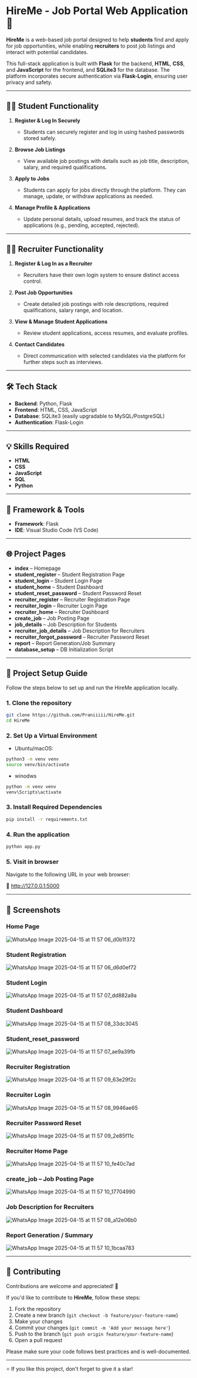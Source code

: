 # HireMe - Job Portal Web Application 🎯

**HireMe** is a web-based job portal designed to help **students** find and apply for job opportunities, while enabling **recruiters** to post job listings and interact with potential candidates.

This full-stack application is built with **Flask** for the backend, **HTML**, **CSS**, and **JavaScript** for the frontend, and **SQLite3** for the database. The platform incorporates secure authentication via **Flask-Login**, ensuring user privacy and safety.

---

## 🧑‍🎓 Student Functionality

1. **Register & Log In Securely**  
   - Students can securely register and log in using hashed passwords stored safely.

2. **Browse Job Listings**  
   - View available job postings with details such as job title, description, salary, and required qualifications.

3. **Apply to Jobs**  
   - Students can apply for jobs directly through the platform. They can manage, update, or withdraw applications as needed.

4. **Manage Profile & Applications**  
   - Update personal details, upload resumes, and track the status of applications (e.g., pending, accepted, rejected).

---

## 🧑‍💼 Recruiter Functionality

1. **Register & Log In as a Recruiter**  
   - Recruiters have their own login system to ensure distinct access control.

2. **Post Job Opportunities**  
   - Create detailed job postings with role descriptions, required qualifications, salary range, and location.

3. **View & Manage Student Applications**  
   - Review student applications, access resumes, and evaluate profiles.

4. **Contact Candidates**  
   - Direct communication with selected candidates via the platform for further steps such as interviews.

---

## 🛠️ Tech Stack

- **Backend**: Python, Flask  
- **Frontend**: HTML, CSS, JavaScript  
- **Database**: SQLite3 (easily upgradable to MySQL/PostgreSQL)  
- **Authentication**: Flask-Login  

---

## 💡 Skills Required

- **HTML**
- **CSS**
- **JavaScript**
- **SQL**
- **Python**

---

## 🧰 Framework & Tools

- **Framework**: Flask  
- **IDE**: Visual Studio Code (VS Code)  

---

## 🌐 Project Pages

- **index** – Homepage
- **student_register** – Student Registration Page
- **student_login** – Student Login Page
- **student_home** – Student Dashboard
- **student_reset_password** – Student Password Reset
- **recruiter_register** – Recruiter Registration Page
- **recruiter_login** – Recruiter Login Page
- **recruiter_home** – Recruiter Dashboard
- **create_job** – Job Posting Page
- **job_details** – Job Description for Students
- **recruiter_job_details** – Job Description for Recruiters
- **recruiter_forgot_password** – Recruiter Password Reset
- **report** – Report Generation/Job Summary
- **database_setup** – DB Initialization Script

---

## 📁 Project Setup Guide
Follow the steps below to set up and run the HireMe application locally.

### 1. Clone the repository
```bash
git clone https://github.com/Praniiiii/HireMe.git
cd HireMe
```

### 2. Set Up a Virtual Environment

- Ubuntu/macOS:
``` bash
python3 -m venv venv
source venv/bin/activate

```
- winodws
```bash
python -m venv venv
venv\Scripts\activate

```

### 3. Install Required Dependencies

```bash
pip install -r requirements.txt
```

### 4. Run the application

```bash
python app.py
```

### 5. Visit in browser
Navigate to the following URL in your web browser:

🔗 http://127.0.0.1:5000

---

## 📸 Screenshots

### Home Page

![WhatsApp Image 2025-04-15 at 11 57 06_d0b1f372](https://github.com/user-attachments/assets/5d5cdf8d-1713-47c4-b8f5-3a143327f470)

### Student Registration

![WhatsApp Image 2025-04-15 at 11 57 06_d6d0ef72](https://github.com/user-attachments/assets/1ae2e154-04d8-4b88-a270-90d933fb9dab)

### Student Login

![WhatsApp Image 2025-04-15 at 11 57 07_dd882a9a](https://github.com/user-attachments/assets/5da6ce17-4535-4a1c-94e9-0f3284bd631a)

### Student Dashboard

![WhatsApp Image 2025-04-15 at 11 57 08_33dc3045](https://github.com/user-attachments/assets/e1af1723-7801-4e90-abf6-2aa8c00af80c)

### Student_reset_password

![WhatsApp Image 2025-04-15 at 11 57 07_ae9a39fb](https://github.com/user-attachments/assets/3951f66e-9260-4698-9367-dd0e35817e09)

### Recruiter Registration

![WhatsApp Image 2025-04-15 at 11 57 09_63e29f2c](https://github.com/user-attachments/assets/cdda7f38-3f82-4781-aa2f-71601d514e39)

### Recruiter Login

![WhatsApp Image 2025-04-15 at 11 57 08_9946ae65](https://github.com/user-attachments/assets/26b6f9a9-b1e7-485c-b349-15bb95420e96)

### Recruiter Password Reset

![WhatsApp Image 2025-04-15 at 11 57 09_2e85f11c](https://github.com/user-attachments/assets/82c73a18-eacc-49d6-bdaa-9bd09696d17e)

### Recruiter Home Page

![WhatsApp Image 2025-04-15 at 11 57 10_fe40c7ad](https://github.com/user-attachments/assets/01c1d315-1f24-43a6-92a2-0260b3531245)

### create_job – Job Posting Page

![WhatsApp Image 2025-04-15 at 11 57 10_17704990](https://github.com/user-attachments/assets/0141e565-730b-4bf0-b665-e1ad02faefbe)

### Job Description for Recruiters

![WhatsApp Image 2025-04-15 at 11 57 08_a12e06b0](https://github.com/user-attachments/assets/d5879c23-a442-4aba-98e4-5c1c975f36ef)


### Report Generation / Summary

![WhatsApp Image 2025-04-15 at 11 57 10_1bcaa783](https://github.com/user-attachments/assets/62bffb38-d19d-4050-87a9-32855fecd932)


---

## 🤝 Contributing

Contributions are welcome and appreciated! 🙌

If you'd like to contribute to **HireMe**, follow these steps:

1. Fork the repository
2. Create a new branch (`git checkout -b feature/your-feature-name`)
3. Make your changes
4. Commit your changes (`git commit -m 'Add your message here'`)
5. Push to the branch (`git push origin feature/your-feature-name`)
6. Open a pull request

Please make sure your code follows best practices and is well-documented.

---

⭐ If you like this project, don't forget to give it a star!
